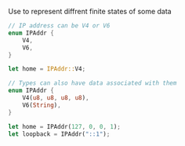 Use to represent diffrent finite states of some data
```rust
// IP address can be V4 or V6
enum IPAddr {
	V4,
	V6,
}

let home = IPAddr::V4;

// Types can also have data associated with them
enum IPAddr {
	V4(u8, u8, u8, u8),
	V6(String),
}

let home = IPAddr(127, 0, 0, 1);
let loopback = IPAddr("::1");


```